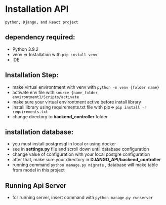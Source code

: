# Installation API

```
python, Django, and React project
```

## dependency required:

- Python 3.9.2
- venv => Installation with `pip install venv`
- IDE

## Installation Step:

- make virtual environtment with venv with `python -m venv {folder name}`
- activate env file with `source {name_folder environtment}/Scripts/activate`
- make sure your virtual environtment active before install library
- install library using requirements.txt file with pip=> `pip install -r requirements.txt`
- change directory to **backend_controller** folder

## installation database:

- you must install postgresql in local or using docker
- see in **settings.py** file and scroll down until database configuration
- change value of configuration with your local postgre configuration
- after that, make sure your directory in **DJANGO_API/backend_controller**
- running command `python manage.py migrate` , database will make table from model in this project

## Running Api Server

- for running server, insert command with `python manage.py runserver`
